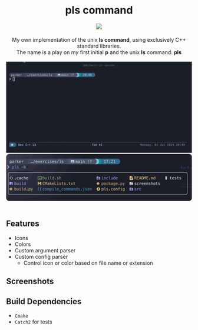 <div align="center">
    <h1>pls command</h1>
    <div>
      <img src="https://img.shields.io/badge/C++-00599C?style=for-the-badge&logo=cplusplus&logoColor=white">
    </div><br>
    My own implementation of the unix <b>ls command</b>, using exclusively C++ standard libraries.<br>
    The name is a play on my first initial <b>p</b> and the unix <b>ls</b> command: <b>pls</b>
    <br><br>
    <a href="https://github.com/ParkerBritt/cpp_experiments"><img width="800" src="screenshots/basic_demo.gif"/></a>
    <a href="https://github.com/ParkerBritt/cpp_experiments"><img width="800" src="screenshots/pls_border.png"/></a>
</div><br>



## Features
- Icons
- Colors
- Custom argument parser
- Custom config parser
  - Control icon or color based on file name or extension

## Screenshots

## Build Dependencies
- `Cmake`
- `Catch2` for tests

